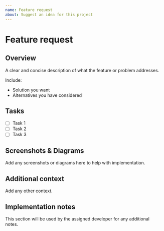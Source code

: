 ```yaml
---
name: Feature request
about: Suggest an idea for this project
---
```


# Feature request

## Overview

A clear and concise description of what the feature or problem addresses.

Include:

- Solution you want
- Alternatives you have considered

## Tasks

- [ ] Task 1
- [ ] Task 2
- [ ] Task 3

## Screenshots & Diagrams

Add any screenshots or diagrams here to help with implementation.

## Additional context

Add any other context.

## Implementation notes

This section will be used by the assigned developer for any additional notes.
